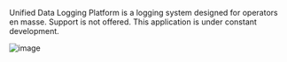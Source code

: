 Unified Data Logging Platform is a logging system designed for operators en masse. Support is not offered. This application is under constant development.

![image](https://github.com/crossfiredeluxxe/UDLP/assets/62038504/e2cec077-3ed1-4f8d-ab2c-c7454c664341)
